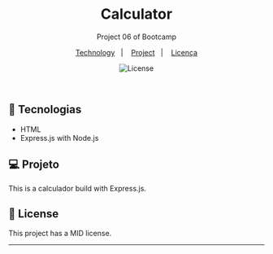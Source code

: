 <h1 align="center"> Calculator </h1>

<p align="center">
Project 06 of Bootcamp
</p>

<p align="center">
  <a href="#-tecnologias">Technology</a>&nbsp;&nbsp;&nbsp;|&nbsp;&nbsp;&nbsp;
  <a href="#-projeto">Project</a>&nbsp;&nbsp;&nbsp;|&nbsp;&nbsp;&nbsp;  
  <a href="#memo-licença">Licença</a>
</p>

<p align="center">
  <img alt="License" src="https://img.shields.io/static/v1?label=license&message=MIT&color=49AA26&labelColor=000000">
</p>

<br>

## 🚀 Tecnologias

- HTML
- Express.js with Node.js

## 💻 Projeto

This is a calculador build with Express.js.

## :memo: License

This project has a MID license.

---
